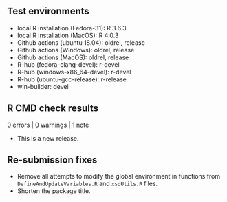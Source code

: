 ## Test environments
* local R installation (Fedora-31): R 3.6.3
* local R installation (MacOS): R 4.0.3
* Github actions (ubuntu 18.04): oldrel, release
* Github actions (Windows): oldrel, release
* Github actions (MacOS): oldrel, release
* R-hub (fedora-clang-devel): r-devel
* R-hub (windows-x86_64-devel): r-devel
* R-hub (ubuntu-gcc-release): r-release
* win-builder: devel

## R CMD check results

0 errors | 0 warnings | 1 note

* This is a new release.

## Re-submission fixes
* Remove all attempts to modify the global environment in functions from
`DefineAndUpdateVariables.R` and `xsdUtils.R` files.
* Shorten the package title.